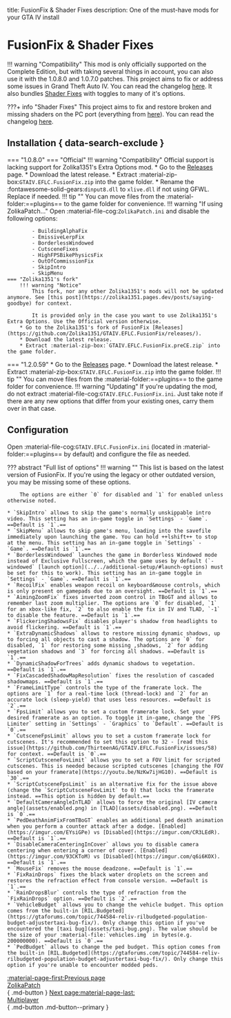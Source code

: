 title: FusionFix & Shader Fixes
description: One of the must-have mods for your GTA IV install

# FusionFix & Shader Fixes
!!! warning "Compatibility"
    This mod is only officially supported on the Complete Edition, but with taking several things in account, you can also use it with the 1.0.8.0 and 1.0.7.0 patches.
This project aims to fix or address some issues in Grand Theft Auto IV. You can read the changelog [here](https://github.com/ThirteenAG/GTAIV.EFLC.FusionFix/tree/master#coregameplay-changelog). It also bundles [Shader Fixes](https://github.com/Parallellines0451/GTAIV.ShaderFixesCollection) with toggles to many of it's options.

???+ info "Shader Fixes"
    This project aims to fix and restore broken and missing shaders on the PC port (everything from [here](https://libertycity-ru.translate.goog/gta-4/articles/4346-gta-iv-complete-edition-xbox-protiv-pc.html?_x_tr_sl=ru&_x_tr_tl=en&_x_tr_hl=pt-BR)). You can read the changelog [here](https://github.com/Parallellines0451/GTAIV.ShaderFixesCollection/blob/main/README.md#feature-list).

## Installation { data-search-exclude }
=== "1.0.8.0"
    === "Official"
        !!! warning "Compatibility"
            Official support is lacking support for Zolika1351's Extra Options mod.
        * Go to the [Releases](https://github.com/ThirteenAG/GTAIV.EFLC.FusionFix/releases) page.
        * Download the latest release.
        * Extract :material-zip-box:`GTAIV.EFLC.FusionFix.zip` into the game folder.
        * Rename the :fontawesome-solid-gears:`dinput8.dll` to `xlive.dll` if not using GFWL. Replace if needed.
        !!! tip ""
            You can move files from the :material-folder:==plugins== to the game folder for convenience.
        !!! warning "If using ZolikaPatch..."
            Open :material-file-cog:`ZolikaPatch.ini` and disable the following options:

            - BuildingAlphaFix
            - EmissiveLerpFix
            - BorderlessWindowed
            - CutsceneFixes
            - HighFPSBikePhysicsFix
            - OutOfCommissionFix
            - SkipIntro
            - SkipMenu
    === "Zolika1351's fork"
        !!! warning "Notice"
            This fork, nor any other Zolika1351's mods will not be updated anymore. See [this post](https://zolika1351.pages.dev/posts/saying-goodbye) for context.

            It is provided only in the case you want to use Zolika1351's Extra Options. Use the Official version otherwise.
        * Go to the Zolika1351's fork of FusionFix [Releases](https://github.com/Zolika1351/GTAIV.EFLC.FusionFix/releases/).
        * Download the latest release.
        * Extract :material-zip-box:`GTAIV.EFLC.FusionFix.preCE.zip` into the game folder.
=== "1.2.0.59"
    * Go to the [Releases](https://github.com/ThirteenAG/GTAIV.EFLC.FusionFix/releases) page.
    * Download the latest release.
    * Extract :material-zip-box:`GTAIV.EFLC.FusionFix.zip` into the game folder.
    !!! tip ""
        You can move files from the :material-folder:==plugins== to the game folder for convenience.
!!! warning "Updating"
    If you're updating the mod, do not extract :material-file-cog:`GTAIV.EFLC.FusionFix.ini`. Just take note if there are any new options that differ from your existing ones, carry them over in that case.

## Configuration
Open :material-file-cog:`GTAIV.EFLC.FusionFix.ini` (located in :material-folder:==plugins== by default) and configure the file as needed.

??? abstract "Full list of options"
    !!! warning ""
        This list is based on the latest version of FusionFix. If you're using the legacy or other outdated version, you may be missing some of these options.

        The options are either `0` for disabled and `1` for enabled unless otherwise noted.

    * `SkipIntro` allows to skip the game's normally unskippable intro video. This setting has an in-game toggle in `Settings` - `Game`. ==Default is `1`.==
    * `SkipMenu` allows to skip game's menu, loading into the savefile immediately upon launching the game. You can hold ++lshift++ to stop at the menu. This setting has an in-game toggle in `Settings` - `Game`. ==Default is `1`.==
    * `BorderlessWindowed` launches the game in Borderless Windowed mode instead of Exclusive Fullscreen, which the game uses by default (`-windowed` [launch option](../../additional-setup/#launch-options) must be set for this to work). This setting has an in-game toggle in `Settings` - `Game`. ==Default is `1`.==
    * `RecoilFix` enables weapon recoil on keyboard&mouse controls, which is only present on gamepads due to an oversight. ==Default is `1`.==
    * `AimingZoomFix` fixes inverted zoom control in TBoGT and allows to remember last zoom multiplier. The options are `0` for disabled, `1` for an xbox-like fix, `2` to also enable the fix in IV and TLAD, `-1` to disable the feature. ==Default is `1`.==
    * `FlickeringShadowsFix` disables player's shadow from headlights to avoid flickering. ==Default is `1`.==
    * `ExtraDynamicShadows` allows to restore missing dynamic shadows, up to forcing all objects to cast a shadow. The options are `0` for disabled, `1` for restoring some missing ,shadows, `2` for adding vegetation shadows and `3` for forcing all shadows. ==Default is `1`.==
    * `DynamicShadowForTrees` adds dynamic shadows to vegetation. ==Default is `1`.==
    * `FixCascadedShadowMapResolution` fixes the resolution of cascaded shadowmaps. ==Default is `1`.==
    * `FrameLimitType` controls the type of the framerate lock. The options are `1` for a real-time lock (thread-lock) and `2` for an accurate lock (sleep-yield) that uses less resources. ==Default is `2`.==
    * `FpsLimit` allows you to set a custom framerate lock. Set your desired framerate as an option. To toggle it in-game, change the `FPS Limiter` setting in `Settings` - `Graphics` to `Default`. ==Default is `0`.==
    * `CutsceneFpsLimit` allows you to set a custom framerate lock for cutscenes. It's recommended to set this option to 32 - [read this issue](https://github.com/ThirteenAG/GTAIV.EFLC.FusionFix/issues/58) for context. ==Default is `0`.==
    * `ScriptCutsceneFovLimit` allows you to set a FOV limit for scripted cutscenes. This is needed because scripted cutscenes [changing the FOV based on your framerate](https://youtu.be/NzKw7ijHG10). ==Default is `30`.==
    * `ScriptCutsceneFpsLimit` is an alternative fix for the issue above (change the `ScriptCutsceneFovLimit` to 0) that locks the framerate instead. ==This option is hidden by default.==
    * `DefaultCameraAngleInTLAD` allows to force the original [IV camera angle](assets/enabled.png) in [TLAD](assets/disabled.png). ==Default is `0`.==
    * `PedDeathAnimFixFromTBoGT` enables an additional ped death animation when you perform a counter attack after a dodge. [Enabled](https://imgur.com/EYsiGPe) vs [Disabled](https://imgur.com/CR3LEdR). ==Default is `1`.==
    * `DisableCameraCenteringInCover` allows you to disable camera centering when entering a corner of cover. [Enabled](https://imgur.com/93CKToM) vs [Disabled](https://imgur.com/q6i6KOX). ==Default is `1`.==
    * `MouseFix` removes the mouse deadzone. ==Default is `1`.==
    * `FixRainDrops` fixes the black water droplets on the screen and restores the refraction effect from console version. ==Default is `1`.==
    * `RainDropsBlur` controls the type of refraction from the `FixRainDrops` option. ==Default is `2`.==
    * `VehicleBudget` allows you to change the vehicle budget. This option comes from the built-in [RIL.Budgeted](https://gtaforums.com/topic/744584-reliv-rilbudgeted-population-budget-adjustertaxi-bug-fix/). Only change this option if you've encountered the [taxi bug](assets/taxi-bug.png). The value should be the size of your :material-file:`vehicles.img` in bytes(e.g. 200000000). ==Default is `0`.==
    * `PedBudget` allows to change the ped budget. This option comes from the built-in [RIL.Budgeted](https://gtaforums.com/topic/744584-reliv-rilbudgeted-population-budget-adjustertaxi-bug-fix/). Only change this option if you're unable to encounter modded peds.

[:material-page-first:Previous page <br>ZolikaPatch</br>](zolikapatch.md){ .md-button } [Next page:material-page-last: <br>Multiplayer</br>](../multiplayer.md){ .md-button .md-button--primary }